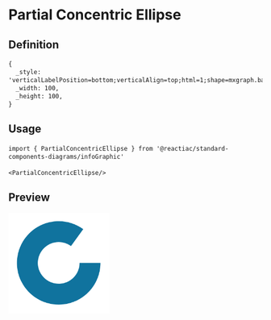 # Partial Concentric Ellipse

## Definition

```
{
  _style: 'verticalLabelPosition=bottom;verticalAlign=top;html=1;shape=mxgraph.basic.partConcEllipse;fillColor=#10739E;strokeColor=none;startAngle=0.25;endAngle=0.1;arcWidth=0.5;',
  _width: 100,
  _height: 100,
}
```

## Usage

```
import { PartialConcentricEllipse } from '@reactiac/standard-components-diagrams/infoGraphic'

<PartialConcentricEllipse/>
```

## Preview

<img src="./partial-concentric-ellipse.png" width="200"/>
